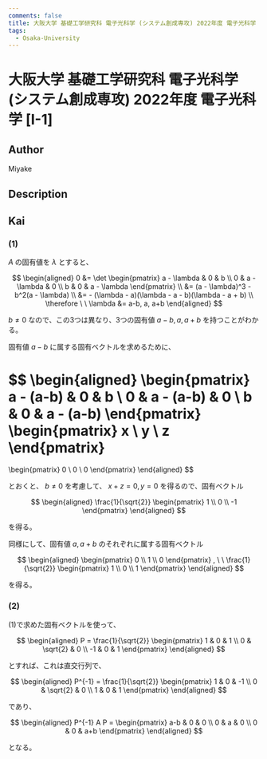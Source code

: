 ```yaml
---
comments: false
title: 大阪大学 基礎工学研究科 電子光科学 (システム創成専攻) 2022年度 電子光科学 [I-1]
tags:
  - Osaka-University
---
```

# 大阪大学 基礎工学研究科 電子光科学 (システム創成専攻) 2022年度 電子光科学 \[I-1\]

## **Author**
Miyake

## **Description**

## **Kai**
### (1)
$A$ の固有値を $\lambda$ とすると、

$$
  \begin{aligned}
  0
  &= \det \begin{pmatrix}
  a - \lambda & 0 & b \\ 0 & a - \lambda & 0 \\ b & 0 & a - \lambda
  \end{pmatrix}
  \\
  &= (a - \lambda)^3 - b^2(a - \lambda)
  \\
  &= - (\lambda - a)(\lambda - a - b)(\lambda - a + b)
  \\
  \therefore \ \ 
  \lambda &= a-b, a, a+b
  \end{aligned}
$$

$b \ne 0$ なので、この3つは異なり、3つの固有値 $a-b,a,a+b$ を持つことがわかる。

固有値 $a-b$ に属する固有ベクトルを求めるために、

$$
  \begin{aligned}
  \begin{pmatrix}
  a - (a-b) & 0 & b \\ 0 & a - (a-b) & 0 \\ b & 0 & a - (a-b)
  \end{pmatrix}
  \begin{pmatrix} x \\ y \\ z \end{pmatrix}
  =
  \begin{pmatrix} 0 \\ 0 \\ 0 \end{pmatrix}
  \end{aligned}
$$

とおくと、 $b \ne 0$ を考慮して、 $x+z=0, y=0$ を得るので、固有ベクトル

$$
  \begin{aligned}
  \frac{1}{\sqrt{2}} \begin{pmatrix} 1 \\ 0 \\ -1 \end{pmatrix}
  \end{aligned}
$$

を得る。

同様にして、固有値 $a, a+b$ のそれぞれに属する固有ベクトル

$$
  \begin{aligned}
  \begin{pmatrix} 0 \\ 1 \\ 0 \end{pmatrix}
  , \ \ 
  \frac{1}{\sqrt{2}} \begin{pmatrix} 1 \\ 0 \\ 1 \end{pmatrix}
  \end{aligned}
$$

を得る。

### (2)
(1)で求めた固有ベクトルを使って、

$$
  \begin{aligned}
  P = \frac{1}{\sqrt{2}} \begin{pmatrix} 1 & 0 & 1 \\ 0 & \sqrt{2} & 0 \\ -1 & 0 & 1 \end{pmatrix}
  \end{aligned}
$$

とすれば、これは直交行列で、

$$
  \begin{aligned}
  P^{-1} = \frac{1}{\sqrt{2}} \begin{pmatrix} 1 & 0 & -1 \\ 0 & \sqrt{2} & 0 \\ 1 & 0 & 1 \end{pmatrix}
  \end{aligned}
$$

であり、

$$
  \begin{aligned}
  P^{-1} A P = \begin{pmatrix} a-b & 0 & 0 \\ 0 & a & 0 \\ 0 & 0 & a+b \end{pmatrix}
  \end{aligned}
$$

となる。